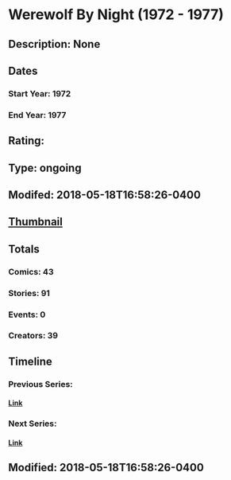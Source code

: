 # Werewolf By Night (1972 - 1977)
## Description: None
## Dates
### Start Year: 1972
### End Year: 1977
## Rating: 
## Type: ongoing
## Modifed: 2018-05-18T16:58:26-0400
## [Thumbnail](http://i.annihil.us/u/prod/marvel/i/mg/d/10/5afdd664296ef.jpg)
## Totals
### Comics: 43
### Stories: 91
### Events: 0
### Creators: 39
## Timeline
### Previous Series: 
#### [Link]()
### Next Series: 
#### [Link]()
## Modified: 2018-05-18T16:58:26-0400